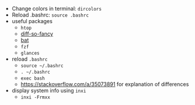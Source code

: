 - Change colors in terminal: `dircolors`
- Reload .bashrc: `source .bashrc`
- useful packages
  - `htop`
  - [diff-so-fancy](https://github.com/so-fancy/diff-so-fancy)
  - [bat](https://github.com/sharkdp/bat)
  - `fzf`
  - `glances`
- reload `.bashrc`
  - `source ~/.bashrc`
  - `. ~/.bashrc`
  - `exec bash`
  - <https://stackoverflow.com/a/35073891> for explanation of differences
- display system info using `inxi`
  - `inxi -Frmxx`
